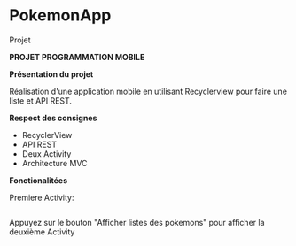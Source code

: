 # PokemonApp
Projet

<B>PROJET PROGRAMMATION MOBILE</B>


<B>Présentation du projet</B>

Réalisation d'une application mobile en utilisant Recyclerview pour faire une liste et API REST.

<B> Respect des consignes</B>

- RecyclerView
- API REST
- Deux Activity
- Architecture MVC

<B> Fonctionalitées </B>

Premiere Activity: 

<a href="http://zupimages.net/viewer.php?id=19/13/dl3p.png"><img src="https://zupimages.net/up/19/13/dl3p.png" alt="" /></a>

Appuyez sur le bouton "Afficher listes des pokemons" pour afficher la deuxième Activity

<a href="http://zupimages.net/viewer.php?id=19/13/txtf.png"><img src="https://zupimages.net/up/19/13/txtf.png" alt="" /></a>
